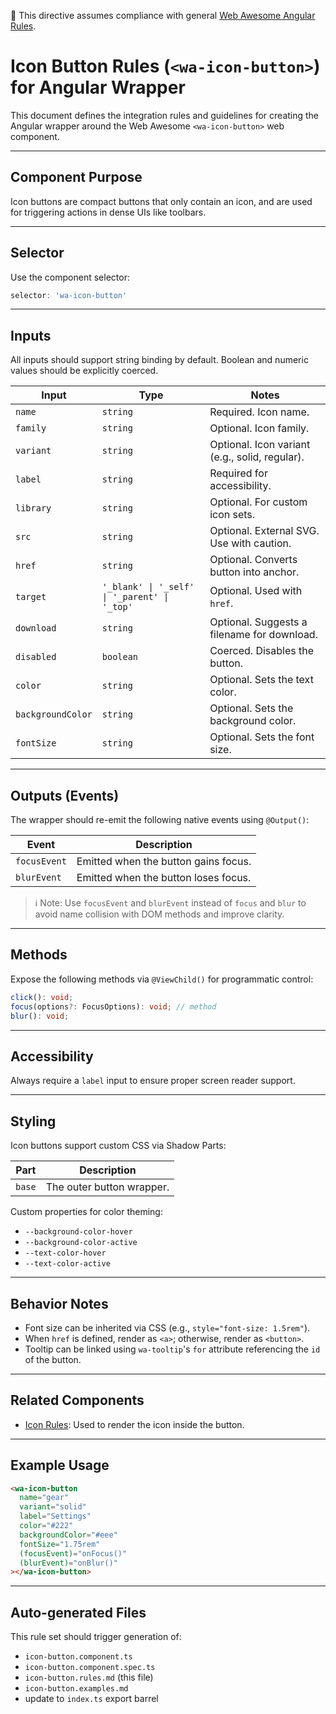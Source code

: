 📌 This directive assumes compliance with general [Web Awesome Angular Rules](../../../RULES.md).

# Icon Button Rules (`<wa-icon-button>`) for Angular Wrapper

This document defines the integration rules and guidelines for creating the Angular wrapper around the Web Awesome `<wa-icon-button>` web component.

---

## Component Purpose

Icon buttons are compact buttons that only contain an icon, and are used for triggering actions in dense UIs like toolbars.

---

## Selector

Use the component selector:

```ts
selector: 'wa-icon-button'
```

---

## Inputs

All inputs should support string binding by default. Boolean and numeric values should be explicitly coerced.

| Input             | Type                                         | Notes                                          |
| ----------------- | -------------------------------------------- | ---------------------------------------------- |
| `name`            | `string`                                     | Required. Icon name.                           |
| `family`          | `string`                                     | Optional. Icon family.                         |
| `variant`         | `string`                                     | Optional. Icon variant (e.g., solid, regular). |
| `label`           | `string`                                     | Required for accessibility.                    |
| `library`         | `string`                                     | Optional. For custom icon sets.                |
| `src`             | `string`                                     | Optional. External SVG. Use with caution.      |
| `href`            | `string`                                     | Optional. Converts button into anchor.         |
| `target`          | `'_blank' \| '_self' \| '_parent' \| '_top'` | Optional. Used with `href`.                    |
| `download`        | `string`                                     | Optional. Suggests a filename for download.    |
| `disabled`        | `boolean`                                    | Coerced. Disables the button.                  |
| `color`           | `string`                                     | Optional. Sets the text color.                 |
| `backgroundColor` | `string`                                     | Optional. Sets the background color.           |
| `fontSize`        | `string`                                     | Optional. Sets the font size.                  |

---

## Outputs (Events)

The wrapper should re-emit the following native events using `@Output()`:

| Event        | Description                          |
| ------------ | ------------------------------------ |
| `focusEvent` | Emitted when the button gains focus. |
| `blurEvent`  | Emitted when the button loses focus. |

> ℹ️ Note: Use `focusEvent` and `blurEvent` instead of `focus` and `blur` to avoid name collision with DOM methods and improve clarity.

---

## Methods

Expose the following methods via `@ViewChild()` for programmatic control:

```ts
click(): void;
focus(options?: FocusOptions): void; // method
blur(): void;
```

---

## Accessibility

Always require a `label` input to ensure proper screen reader support.

---

## Styling

Icon buttons support custom CSS via Shadow Parts:

| Part   | Description               |
| ------ | ------------------------- |
| `base` | The outer button wrapper. |

Custom properties for color theming:

* `--background-color-hover`
* `--background-color-active`
* `--text-color-hover`
* `--text-color-active`

---

## Behavior Notes

* Font size can be inherited via CSS (e.g., `style="font-size: 1.5rem"`).
* When `href` is defined, render as `<a>`; otherwise, render as `<button>`.
* Tooltip can be linked using `wa-tooltip`'s `for` attribute referencing the `id` of the button.

---

## Related Components

* [Icon Rules](../icon/icon.rules.md): Used to render the icon inside the button.

---

## Example Usage

```html
<wa-icon-button
  name="gear"
  variant="solid"
  label="Settings"
  color="#222"
  backgroundColor="#eee"
  fontSize="1.75rem"
  (focusEvent)="onFocus()"
  (blurEvent)="onBlur()"
></wa-icon-button>
```

---

## Auto-generated Files

This rule set should trigger generation of:

* `icon-button.component.ts`
* `icon-button.component.spec.ts`
* `icon-button.rules.md` (this file)
* `icon-button.examples.md`
* update to `index.ts` export barrel
